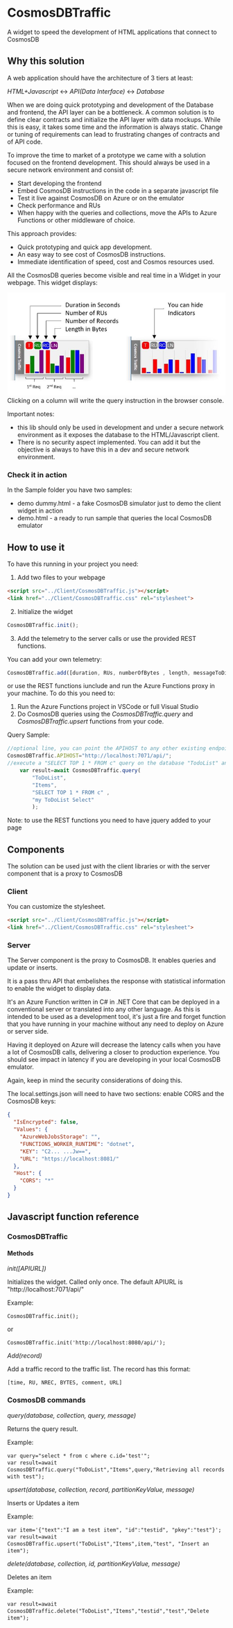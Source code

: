 # CosmosDBTraffic
A widget to speed the development of HTML applications that connect to CosmosDB 

## Why this solution

A web application should have the architecture of 3 tiers at least:

*HTML+Javascript* <-> *API(Data Interface)* <-> *Database*

When we are doing quick prototyping and development of the Database and frontend, the API layer can be a bottleneck. A common solution is to define clear contracts and initialize the API layer with data mockups.
While this is easy, it takes some time and the information is always static.
Change or tuning of requirements can lead to frustrating changes of contracts and of API code.

To improve the time to market of a prototype we came with a solution focused on the frontend development. This should always be used in a secure network environment and consist of:
- Start developing the frontend
- Embed CosmosDB instructions in the code in a separate javascript file
- Test it live against CosmosDB on Azure or on the emulator
- Check performance and RUs
- When happy with the queries and collections, move the APIs to Azure Functions or other middleware of choice.

This approach provides:
- Quick prototyping and quick app development.
- An easy way to see cost of CosmosDB instructions.
- Immediate identification of speed, cost and Cosmos resources used.

All the CosmosDB queries become visible and real time in a Widget in your webpage. This widget displays:

![Widget](Sample/instructions.JPG)
Clicking on a column will write the query instruction in the browser console.

Important notes:
- this lib should only be used in development and under a secure network environment as it exposes the database to the HTML/Javascript client.
- There is no security aspect implemented. You can add it but the objective is always to have this in a dev and secure network environment.

### Check it in action

In the Sample folder you have two samples:
- demo dummy.html - a fake CosmosDB simulator just to demo the client widget in action
- demo.html - a ready to run sample that queries the local CosmosDB emulator



## How to use it

To have this running in your project you need:
1. Add two files to your webpage
   
``` html
<script src="../Client/CosmosDBTraffic.js"></script>
<link href="../Client/CosmosDBTraffic.css" rel="stylesheet">
```

2. Initialize the widget

```javascript
CosmosDBTraffic.init();
```

3. Add the telemetry to the server calls or use the provided REST functions.

You can add your own telemetry:

``` javascript
CosmosDBTraffic.add([duration, RUs, numberOfBytes , length, messageToDisplay, URLforDebug]);
```

or use the REST functions iunclude and run the Azure Functions proxy in your machine.
To do this you need to:
1. Run the Azure Functions project in VSCode or full Visual Studio
2. Do CosmosDB queries using the *CosmosDBTraffic.query* and *CosmosDBTraffic.upsert* functions from your code.

Query Sample:
```javascript
//optional line, you can point the APIHOST to any other existing endpoint
CosmosDBTraffic.APIHOST="http://localhost:7071/api/";
//execute a "SELECT TOP 1 * FROM c" query on the database "TodoList" and collection "Items". Comment it with my "ToDoList Select"
    var result=await CosmosDBTraffic.query(
        "ToDoList",
        "Items",
        "SELECT TOP 1 * FROM c" ,
        "my ToDoList Select"
        );
````

Note: to use the REST functions you need to have jquery added to your page


## Components

The solution can be used just with the client libraries or with the server component that is a proxy to CosmosDB

### Client

You can customize the stylesheet.

``` html
<script src="../Client/CosmosDBTraffic.js"></script>
<link href="../Client/CosmosDBTraffic.css" rel="stylesheet">
```

### Server

The Server component is the proxy to CosmosDB. It enables queries and update or inserts.

It is a pass thru API that embelishes the response with statistical information to enable the widget to display data.

It's an Azure Function written in C# in .NET Core that can be deployed in a conventional server or translated into any other language. As this is intended to be used as a development tool, it's just a fire and forget function that you have running in your machine without any need to deploy on Azure or server side.

Having it deployed on Azure will decrease the latency calls when you have a lot of CosmosDB calls, delivering a closer to production experience.
You should see impact in latency if you are developing in your local CosmosDB emulator.

Again, keep in mind the security considerations of doing this.

The local.settings.json will need to have two sections: enable CORS and the CosmosDB keys:

```json
{
  "IsEncrypted": false,
  "Values": {
    "AzureWebJobsStorage": "",
    "FUNCTIONS_WORKER_RUNTIME": "dotnet",
    "KEY": "C2... ...Jw==",
    "URL": "https://localhost:8081/"
  },
  "Host": {
    "CORS": "*"
  }
}
```

## Javascript function reference

### CosmosDBTraffic

#### Methods

*init([APIURL])*

Initializes the widget. Called only once.
The default APIURL is "http://localhost:7071/api/"

Example:
```
CosmosDBTraffic.init();
```   
or
```
CosmosDBTraffic.init('http://localhost:8080/api/');
```

*Add(record)*

Add a traffic record to the traffic list.
The record has this format:
```
[time, RU, NREC, BYTES, comment, URL]
```

### CosmosDB commands

*query(database, collection, query, message)*

Returns the query result.

Example:
```
var query="select * from c where c.id='test'";
var result=await CosmosDBTraffic.query("ToDoList","Items",query,"Retrieving all records with test");
```

*upsert(database, collection, record, partitionKeyValue, message)*

Inserts or Updates a item

Example:
```
var item='{"text":"I am a test item", "id":"testid", "pkey":"test"}';
var result=await CosmosDBTraffic.upsert("ToDoList","Items",item,"test", "Insert an item");
```


*delete(database, collection, id, partitionKeyValue, message)*

Deletes an item

Example:
```
var result=await CosmosDBTraffic.delete("ToDoList","Items","testid","test","Delete item");
```
